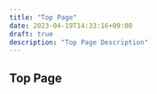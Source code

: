 ```yaml
---
title: "Top Page"
date: 2023-04-19T14:33:16+09:00
draft: true
description: "Top Page Description"
---
```

## Top Page
